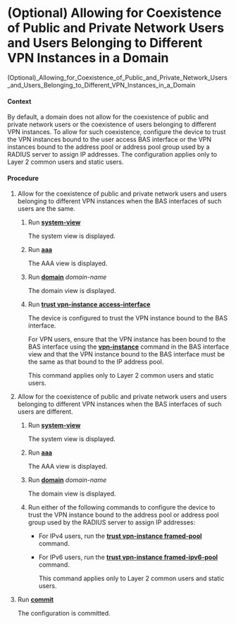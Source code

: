 (Optional) Allowing for Coexistence of Public and Private Network Users and Users Belonging to Different VPN Instances in a Domain
==================================================================================================================================

(Optional)_Allowing_for_Coexistence_of_Public_and_Private_Network_Users_and_Users_Belonging_to_Different_VPN_Instances_in_a_Domain

#### Context

By default, a domain does not allow for the coexistence of public and private network users or the coexistence of users belonging to different VPN instances. To allow for such coexistence, configure the device to trust the VPN instances bound to the user access BAS interface or the VPN instances bound to the address pool or address pool group used by a RADIUS server to assign IP addresses. The configuration applies only to Layer 2 common users and static users.


#### Procedure

1. Allow for the coexistence of public and private network users and users belonging to different VPN instances when the BAS interfaces of such users are the same.
   1. Run [**system-view**](cmdqueryname=system-view)
      
      
      
      The system view is displayed.
   2. Run [**aaa**](cmdqueryname=aaa)
      
      
      
      The AAA view is displayed.
   3. Run [**domain**](cmdqueryname=domain) *domain-name*
      
      
      
      The domain view is displayed.
   4. Run [**trust vpn-instance access-interface**](cmdqueryname=trust+vpn-instance+access-interface)
      
      
      
      The device is configured to trust the VPN instance bound to the BAS interface.
      
      
      
      For VPN users, ensure that the VPN instance has been bound to the BAS interface using the [**vpn-instance**](cmdqueryname=vpn-instance) command in the BAS interface view and that the VPN instance bound to the BAS interface must be the same as that bound to the IP address pool.
      
      This command applies only to Layer 2 common users and static users.
2. Allow for the coexistence of public and private network users and users belonging to different VPN instances when the BAS interfaces of such users are different.
   1. Run [**system-view**](cmdqueryname=system-view)
      
      
      
      The system view is displayed.
   2. Run [**aaa**](cmdqueryname=aaa)
      
      
      
      The AAA view is displayed.
   3. Run [**domain**](cmdqueryname=domain) *domain-name*
      
      
      
      The domain view is displayed.
   4. Run either of the following commands to configure the device to trust the VPN instance bound to the address pool or address pool group used by the RADIUS server to assign IP addresses:
      
      
      * For IPv4 users, run the [**trust vpn-instance framed-pool**](cmdqueryname=trust+vpn-instance+framed-pool) command.
      * For IPv6 users, run the [**trust vpn-instance framed-ipv6-pool**](cmdqueryname=trust+vpn-instance+framed-ipv6-pool) command.
        
        This command applies only to Layer 2 common users and static users.
3. Run [**commit**](cmdqueryname=commit)
   
   
   
   The configuration is committed.